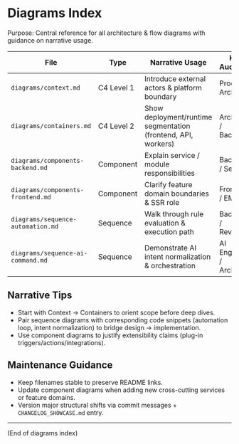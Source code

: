 # Diagrams Index

Purpose: Central reference for all architecture & flow diagrams with guidance on narrative usage.

| File | Type | Narrative Usage | Key Audience |
|------|------|-----------------|--------------|
| `diagrams/context.md` | C4 Level 1 | Introduce external actors & platform boundary | Product / Architect |
| `diagrams/containers.md` | C4 Level 2 | Show deployment/runtime segmentation (frontend, API, workers) | Architect / Backend |
| `diagrams/components-backend.md` | Component | Explain service / module responsibilities | Backend / Security |
| `diagrams/components-frontend.md` | Component | Clarify feature domain boundaries & SSR role | Frontend / EM |
| `diagrams/sequence-automation.md` | Sequence | Walk through rule evaluation & execution path | Backend / Reviewer |
| `diagrams/sequence-ai-command.md` | Sequence | Demonstrate AI intent normalization & orchestration | AI Engineer / Architect |

## Narrative Tips
- Start with Context → Containers to orient scope before deep dives.
- Pair sequence diagrams with corresponding code snippets (automation loop, intent normalization) to bridge design → implementation.
- Use component diagrams to justify extensibility claims (plug-in triggers/actions/integrations).

## Maintenance Guidance
- Keep filenames stable to preserve README links.
- Update component diagrams when adding new cross-cutting services or feature domains.
- Version major structural shifts via commit messages + `CHANGELOG_SHOWCASE.md` entry.

---
(End of diagrams index)
